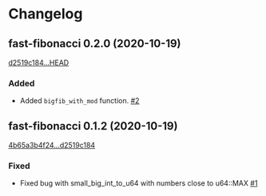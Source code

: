 # Changelog


## fast-fibonacci 0.2.0 (2020-10-19)
[d2519c184...HEAD](https://github.com/danmedani/fast-fibonacci/compare/d2519c184...HEAD)


### Added
- Added `bigfib_with_mod` function.
  [#2](https://github.com/danmedani/fast-fibonacci/pull/2)


## fast-fibonacci 0.1.2 (2020-10-19)
[4b65a3b4f24...d2519c184](https://github.com/danmedani/fast-fibonacci/compare/4b65a3b4f24...d2519c184)


### Fixed
- Fixed bug with small_big_int_to_u64 with numbers close to u64::MAX
  [#1](https://github.com/danmedani/fast-fibonacci/pull/1)
